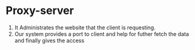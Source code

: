 # Proxy-server
1. It Administrates the website that the client is requesting.
2. Our system provides a port to client and help for futher fetch the data and finally gives the access
